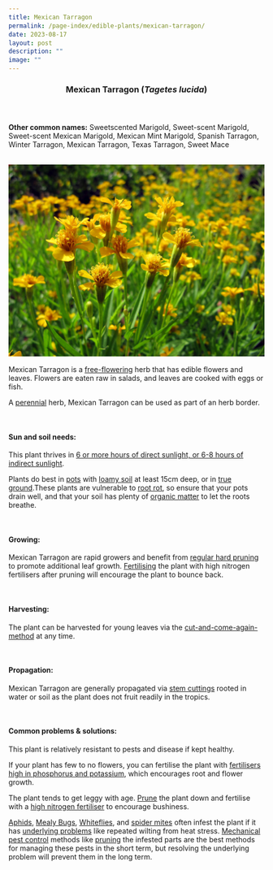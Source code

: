 ```yaml
---
title: Mexican Tarragon
permalink: /page-index/edible-plants/mexican-tarragon/
date: 2023-08-17
layout: post
description: ""
image: ""
---
```

<header> 
	<h3>Mexican Tarragon (<em>Tagetes lucida</em>)</h3> 
</header> 
 
<section> 
	<p><strong>Other common names:</strong> Sweetscented Marigold, Sweet-scent Marigold, Sweet-scent Mexican Marigold, Mexican Mint Marigold, Spanish Tarragon, Winter Tarragon, Mexican Tarragon, Texas Tarragon, Sweet Mace</p> 
	<br> 
</section> 
 
<section>
	<img title="Mexican Tarragon flowers. Photo by Victoria Lim." src="/images/Plants/mexicantarragon%20(2)_victorialim.jpg">
	<p>Mexican Tarragon is a <a href="/learn-more-about-gardening/glossary/#f">free-flowering</a> herb that has edible flowers and leaves. Flowers are eaten raw in salads, and leaves are cooked with eggs or fish.</p>
	<p>A <a href="/learn-more-about-gardening/glossary/#p">perennial</a> herb, Mexican Tarragon can be used as part of an herb border.</p>
  <br> 
</section> 
 
<section> 
  <h4>Sun and soil needs:</h4> 
		 <p> This plant thrives in <a href="/plant-index/horticulture-techniques/gauging-light/">6 or more hours of direct sunlight, or 6-8 hours of indirect sunlight</a>.</p>
	<p>Plants do best in <a href="/page-index/horticulture-techniques/planting-in-containers/">pots</a> with <a href="/page-index/horticulture-techniques/soil/">loamy soil</a> at least 15cm deep, or in <a href="/page-index/horticulture-techniques/true-ground/">true ground</a>.These plants are vulnerable to <a href="/plant-index/plant-problems/root-rot/">root rot</a>, so ensure that your pots drain well, and that your soil has plenty of <a href="/plant-index/horticulture-techniques/soil-amendments/">organic matter</a> to let the roots breathe.</p> 
	<br> 
</section> 
  
<section> 
  <h4>Growing:</h4> 
		<p>Mexican Tarragon are rapid growers and benefit from <a href="/page-index/horticulture-techniques/pruning/">regular hard pruning</a> to promote additional leaf growth. <a href="/page-index/horticulture-techniques/fertilising/">Fertilising</a> the plant with high nitrogen fertilisers after pruning will encourage the plant to bounce back.</p> 
	<br> 
</section> 
 
<section> 
  <h4>Harvesting:</h4> 
		<p>The plant can be harvested for young leaves via the <a href="/page-index/horticulture-techniques/cut-and-come-again/">cut-and-come-again-method</a> at any time.</p> 
	<br> 
</section> 
  
<section> 
  <h4>Propagation:</h4> 
		<p>Mexican Tarragon are generally propagated via <a href="/page-index/horticulture-techniques/propagating-by-cuttings/">stem cuttings</a> rooted in water or soil as the plant does not fruit readily in the tropics.</p> 
	<br> 
</section> 
 
<section> 
  <h4>Common problems &amp; solutions:</h4> 
	<p> This plant is relatively resistant to pests and disease if kept healthy.</p>
	<p>If your plant has few to no flowers, you can fertilise the plant with <a href="/page-index/horticulture-techniques/fertilising/">fertilisers high in phosphorus and potassium</a>, which encourages root and flower growth.</p>
	<p>The plant tends to get leggy with age. <a href="/page-index/horticulture-techniques/pruning/">Prune</a> the plant down and fertilise with a <a href="/page-index/horticulture-techniques/fertilising/">high nitrogen fertiliser</a> to encourage bushiness.</p>
		<p><a href="/page-index/pests/aphids/">Aphids</a>, <a href="/page-index/pests/mealy-bugs/">Mealy Bugs</a>, <a href="/page-index/pests/whiteflies/">Whiteflies</a>, and <a href="/page-index/pests/spider-mites/">spider mites</a> often infest the plant if it has <a href="/learn-more-about-gardening/plant-problems/">underlying problems</a> like repeated wilting from heat stress. <a href="/horticulture-techniques/pest-control/">Mechanical pest control</a> methods like <a href="/page-index/horticulture-techniques/pruning/">pruning</a> the infested parts are the best methods for managing these pests in the short term, but resolving the underlying problem will prevent them in the long term.</p>
	<br> 
</section>